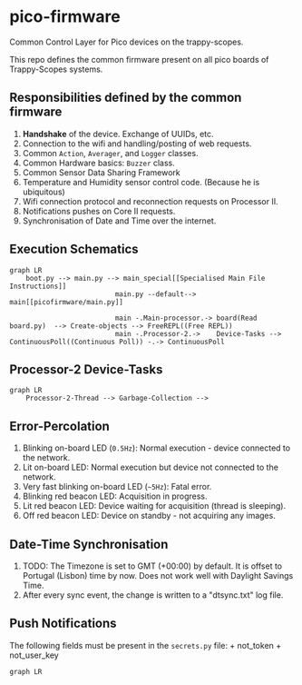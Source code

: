 # pico-firmware
Common Control Layer for Pico devices on the trappy-scopes.

This repo defines the common firmware present on all pico boards of Trappy-Scopes systems.

## Responsibilities defined by the common firmware

1. **Handshake** of the device. Exchange of UUIDs, etc.
2. Connection to the wifi and handling/posting of web requests.
3. Common `Action`, `Averager`, and `Logger` classes.
4. Common Hardware basics: `Buzzer` class.
5. Common Sensor Data Sharing Framework
6. Temperature and Humidity sensor control code. (Because he is ubiquitous)
7. Wifi connection protocol and reconnection requests on Processor II.
8. Notifications pushes on Core II requests.
9. Synchronisation of Date and Time over the internet.



## Execution Schematics

```mermaid
graph LR
	boot.py --> main.py --> main_special[[Specialised Main File Instructions]]
						  main.py --default--> main[[picofirmware/main.py]]
						  
						  main -.Main-processor.-> board(Read board.py)  --> Create-objects --> FreeREPL((Free REPL))
						  main -.Processor-2.->    Device-Tasks --> ContinuousPoll((Continuous Poll)) -.-> ContinuousPoll
```



## Processor-2 Device-Tasks

```mermaid
graph LR
	Processor-2-Thread --> Garbage-Collection --> 
```



## Error-Percolation

1. Blinking on-board LED (`0.5Hz`): Normal execution - device connected to the network.
2. Lit on-board LED: Normal execution but device not connected to the network.
3. Very fast blinking on-board LED (`~5Hz`): Fatal error.
4. Blinking red beacon LED: Acquisition in progress.
5. Lit red beacon LED: Device waiting for acquisition (thread is sleeping).
6. Off red beacon LED: Device on standby - not acquiring any images.

## Date-Time Synchronisation

1. TODO: The Timezone is set to GMT (+00:00) by default. It is offset to Portugal (Lisbon) time by now. Does not work well with Daylight Savings Time.
2. After every sync event, the change is written to a "dtsync.txt" log file.

## Push Notifications

The following fields must be present in the `secrets.py` file:
	+ not_token
	+ not_user_key

```mermaid
graph LR
```